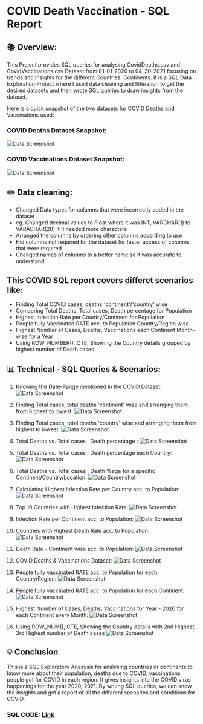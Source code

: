 # COVID Death Vaccination - SQL Report

## 📚 Overview:

This Project provides SQL queries for analysing CovidDeaths.csv and CovidVaccinations.csv Dataset from 01-01-2020 to 04-30-2021 focusing on trends and insights for the different Countries, Continents.
It is a SQL Data Exploration Project where I used data cleaning and filteration to get the desired datasets and then wrote SQL queries to draw insights from the dataset.

Here is a quick snapshot of the two datasets for COVID Deaths and Vaccinations used:

### COVID Deaths Dataset Snapshot:
![Data Screenshot](https://github.com/dipshisingh31/COVID-Death-Vaccination_SQLReport/blob/main/COVID_Deaths.jpg)

### COVID Vaccinations Dataset Snapshot:
![Data Screenshot](https://github.com/dipshisingh31/COVID-Death-Vaccination_SQLReport/blob/main/COVID_Vaccinations.jpg)



## ✏️ Data cleaning:

- Changed Data types for columns that were incorrectly added in the dataset
- eg. Changed decimal values to Float where it was INT, VARCHAR(1) to VARACHAR(20) if it needed more characters
- Arranged the columns by ordering other columns according to use
- Hid columns not required for the dataset for faster access of columns that were required
- Changed names of columns to a better name so it was accurate to understand
  


## This COVID SQL report covers differet scenarios like:
- Finding Total COVID cases, deaths 'continent'/'country' wise
- Comapring Total Deaths, Total cases, Death percentage for Population
- Highest Infection Rate per Country/Continent for Population
- People fully Vaccinated RATE acc. to Population Country/Region wise
- Highest Number of Cases, Deaths, Vaccinations each Continent Month-wise for a Year
- Using ROW_NUMBER(), CTE, Showing the Country details grouped by highest number of Death cases



## 📊 Technical - SQL Queries & Scenarios:

1. Knowing the Date-Range mentioned in the COVID Dataset:
        ![Data Screenshot](https://github.com/dipshisingh31/COVID-Death-Vaccination_SQLReport/blob/main/SQL1.jpg)

2. Finding Total cases, total deaths 'continent' wise and arranging them from highest to lowest:
        ![Data Screenshot](https://github.com/dipshisingh31/COVID-Death-Vaccination_SQLReport/blob/main/SQL2.jpg)

3. Finding Total cases, total deaths 'country' wise and arranging them from highest to lowest:
        ![Data Screenshot](https://github.com/dipshisingh31/COVID-Death-Vaccination_SQLReport/blob/main/SQL3.jpg)

4. Total Deaths vs. Total cases , Death percentage :
        ![Data Screenshot](https://github.com/dipshisingh31/COVID-Death-Vaccination_SQLReport/blob/main/SQL4.jpg)

5. Total Deaths vs. Total cases , Death percentage each Country:
        ![Data Screenshot](https://github.com/dipshisingh31/COVID-Death-Vaccination_SQLReport/blob/main/SQL5.jpg)

6. Total Deaths vs. Total cases , Death %age for a specific Continent/Country/Location:
        ![Data Screenshot](https://github.com/dipshisingh31/COVID-Death-Vaccination_SQLReport/blob/main/SQL6.jpg)

7. Calculating Highest Infection Rate per Country acc. to Population:
        ![Data Screenshot](https://github.com/dipshisingh31/COVID-Death-Vaccination_SQLReport/blob/main/SQL7.jpg)

8. Top 10 Countries with  Highest Infection Rate:
        ![Data Screenshot](https://github.com/dipshisingh31/COVID-Death-Vaccination_SQLReport/blob/main/SQL8.jpg)

9. Infection Rate per Continent acc. to Population:
        ![Data Screenshot](https://github.com/dipshisingh31/COVID-Death-Vaccination_SQLReport/blob/main/SQL9.jpg)

10. Countries with  Highest Death Rate acc. to Population:
        ![Data Screenshot](https://github.com/dipshisingh31/COVID-Death-Vaccination_SQLReport/blob/main/SQL10.jpg)

11. Death Rate - Continent wise acc. to Population:
        ![Data Screenshot](https://github.com/dipshisingh31/COVID-Death-Vaccination_SQLReport/blob/main/SQL11.jpg)

12. COVID Deaths & Vaccinations Dataset:
       ![Data Screenshot](https://github.com/dipshisingh31/COVID-Death-Vaccination_SQLReport/blob/main/SQL12.jpg)

13. People fully vaccinated RATE acc. to Population for each Country/Region:
        ![Data Screenshot](https://github.com/dipshisingh31/COVID-Death-Vaccination_SQLReport/blob/main/SQL13.jpg)

14. People fully vaccinated RATE acc. to Population for each Continent:
        ![Data Screenshot](https://github.com/dipshisingh31/COVID-Death-Vaccination_SQLReport/blob/main/SQL14.jpg)

15. Highest Number of Cases, Deaths, Vaccinations for Year - 2020 for each Continent every Month:
        ![Data Screenshot](https://github.com/dipshisingh31/COVID-Death-Vaccination_SQLReport/blob/main/SQL15.jpg)

16. Using ROW_NUM(), CTE, Showing the Country details with 2nd Highest, 3rd Highest number of Death cases
        ![Data Screenshot](https://github.com/dipshisingh31/COVID-Death-Vaccination_SQLReport/blob/main/SQL16.jpg)


## 💡 Conclusion

This is a SQL Exploratory Anasysis for analysing countries or continents to know more about their population, deaths due to COVID, vaccinations people got for COVID in each region. It gives insights into the COVID virus happenings for the year 2020, 2021. By writing SQL queries, we can know the insights and get a report of all the different scenarios and conditions for COVID.

### SQL CODE: [Link](https://github.com/dipshisingh31/COVID-Death-Vaccination_SQLReport/blob/main/Covid_Death_VaccinationSQLProject.sql)


